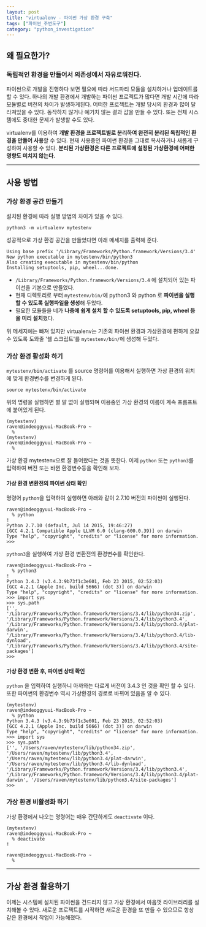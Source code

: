 ```yaml
---
layout: post
title: "virtualenv - 파이썬 가상 환경 구축"
tags: ["파이썬_주변도구"]
category: "python_investigation"
---
```


## 왜 필요한가?

### 독립적인 환경을 만들어서 의존성에서 자유로워진다.

파이썬으로 개발을 진행하다 보면 필요에 따라 서드파티 모듈을 설치하거나 업데이트를 할 수 있다. 하나의 개발 환경에서 개발하는 파이썬 프로젝트가 많다면 개발 시간에 따라 모듈별로 버전의 차이가 발생하게된다. 어떠한 프로젝트는 개발 당시의 환경과 많이 달라져있을 수 있다. 동작하지 않거나 예기치 않는 결과 값을 만들 수 있다. 또는 전체 시스템에도 중대한 문제가 발생할 수도 있다.

virtualenv를 이용하여 **개발 환경을 프로젝트별로 분리하여 완전히 분리된 독립적인 환경을 만들어 사용**할 수 있다. 현재 사용중인 파이썬 환경을 그대로 복사하거나 새롭게 구성하여 사용할 수 있다. **분리된 가상환경은 다른 프로젝트에 설정된 가상환경에 어떠한 영향도 미치지 않는다.**

---

## 사용 방법

### 가상 환경 공간 만들기
설치된 환경에 따라 실행 방법의 차이가 있을 수 있다.

`python3 -m virtualenv mytestenv`

성공적으로 가상 환경 공간을 만들었다면 아래 메세지를 출력해 준다. 

	Using base prefix '/Library/Frameworks/Python.framework/Versions/3.4'
	New python executable in mytestenv/bin/python3
	Also creating executable in mytestenv/bin/python
	Installing setuptools, pip, wheel...done.

* `/Library/Frameworks/Python.framework/Versions/3.4` 에 설치되어 있는 파이선을 기본으로 만들었다.
* 현재 디렉토리로 부터 `mytestenv/bin/`에 python3 와 python 로 **파이썬을 실행할 수 있도록 실행파일을 생성**해 두었다.
* 필요한 모듈들을 네가 **나중에 쉽게 설치 할 수 있도록 setuptools, pip, wheel 등을 미리 설치**했다. 

위 메세지에는 빠져 있지만 virtualenv는 기존의 파이썬 환경과 가상환경에 편하게 오갈 수 있도록 도와줄 '쉘 스크립트'를 `mytestenv/bin/`에 생성해 두었다. 

### 가상 환경 활성화 하기
`mytestenv/bin/activate` 를 source 명령어를 이용해서 실행하면 가상 환경의 위치에 맞게 환경변수를 변경하게 된다.

`source mytestenv/bin/activate`

위의 명령을 실행하면 별 말 없이 실행되며 이용중인 가상 환경의 이름이 계속 프롬프트에 붙어있게 된다.

	(mytestenv)
	raven@imdeoggyuui-MacBook-Pro ~
	  %                                                                                 
	(mytestenv)
	raven@imdeoggyuui-MacBook-Pro ~
	  %   

가상 환경 mytestenv으로 잘 들어왔다는 것을 뜻한다. 이제 `python` 또는 `python3`를 입력하여 버전 또는 바뀐 환경변수등을 확인해 보자.

#### 가상 환경 변환전의 파이썬 상태 확인
명령어 `python`을 입력하여 실행하면 아래와 같이 2.7.10 버전의 파이썬이 실행된다. 

	raven@imdeoggyuui-MacBook-Pro ~
	  % python                                                                          !
	Python 2.7.10 (default, Jul 14 2015, 19:46:27) 
	[GCC 4.2.1 Compatible Apple LLVM 6.0 (clang-600.0.39)] on darwin
	Type "help", "copyright", "credits" or "license" for more information.
	>>> 
	
`python3`을 실행하여 가상 환경 변환전의 환경변수를 확인한다.

	raven@imdeoggyuui-MacBook-Pro ~
	  % python3                                                                         !
	Python 3.4.3 (v3.4.3:9b73f1c3e601, Feb 23 2015, 02:52:03) 
	[GCC 4.2.1 (Apple Inc. build 5666) (dot 3)] on darwin
	Type "help", "copyright", "credits" or "license" for more information.
	>>> import sys
	>>> sys.path
	['', '/Library/Frameworks/Python.framework/Versions/3.4/lib/python34.zip', '/Library/Frameworks/Python.framework/Versions/3.4/lib/python3.4', '/Library/Frameworks/Python.framework/Versions/3.4/lib/python3.4/plat-darwin', '/Library/Frameworks/Python.framework/Versions/3.4/lib/python3.4/lib-dynload', '/Library/Frameworks/Python.framework/Versions/3.4/lib/python3.4/site-packages']
	>>>  

#### 가상 환경 변환 후, 파이썬 상태 확인
`python` 을 입력하여 실행하니 아까와는 다르게 버전이 3.4.3 인 것을 확인 할 수 있다. 또한 파이썬의 환경변수 역시 가상환경의 경로로 바뀌어 있음을 알 수 있다.

	(mytestenv)
	raven@imdeoggyuui-MacBook-Pro ~
	  % python                                                                          
	Python 3.4.3 (v3.4.3:9b73f1c3e601, Feb 23 2015, 02:52:03) 
	[GCC 4.2.1 (Apple Inc. build 5666) (dot 3)] on darwin
	Type "help", "copyright", "credits" or "license" for more information.
	>>> import sys
	>>> sys.path
	['', '/Users/raven/mytestenv/lib/python34.zip', '/Users/raven/mytestenv/lib/python3.4', '/Users/raven/mytestenv/lib/python3.4/plat-darwin', '/Users/raven/mytestenv/lib/python3.4/lib-dynload', '/Library/Frameworks/Python.framework/Versions/3.4/lib/python3.4', '/Library/Frameworks/Python.framework/Versions/3.4/lib/python3.4/plat-darwin', '/Users/raven/mytestenv/lib/python3.4/site-packages']
	>>> 

### 가상 환경 비활성화 하기
가상 환경에서 나오는 명령어는 매우 간단하게도 `deactivate` 이다.

	(mytestenv)
	raven@imdeoggyuui-MacBook-Pro ~
	  % deactivate                                                                      !
	
	raven@imdeoggyuui-MacBook-Pro ~
	  %                             

---

## 가상 환경 활용하기
이제는 시스템에 설치된 파이썬을 건드리지 않고 가상 환경에서 마음껏 라이브러리를 설치해볼 수 있다. 새로운 프로젝트를 시작하면 새로운 환경을 또 만들 수 있으므로 항상 같은  환경에서 작업이 가능해졌다.

